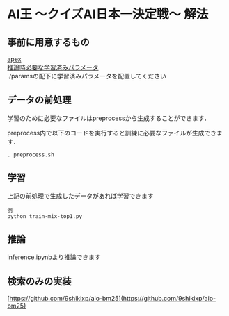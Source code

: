 # AI王 〜クイズAI日本一決定戦〜 解法
## 事前に用意するもの
[apex](https://github.com/NVIDIA/apex)\
[推論時必要な学習済みパラメータ](https://drive.google.com/drive/folders/185aD55z77MP-1IwApDqt7ULfrYiRuNdA?usp=sharing)\
./paramsの配下に学習済みパラメータを配置してください


## データの前処理
学習のために必要なファイルはpreprocessから生成することができます．

preprocess内で以下のコードを実行すると訓練に必要なファイルが生成できます．
```
. preprocess.sh

```
## 学習
  上記の前処理で生成したデータがあれば学習できます

  ```
  例
  python train-mix-top1.py
  ```
## 推論
  inference.ipynbより推論できます


## 検索のみの実装

[https://github.com/9shikixp/aio-bm25](https://github.com/9shikixp/aio-bm25)

  
